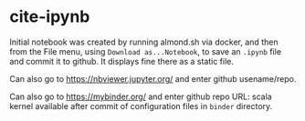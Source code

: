 # cite-ipynb


Initial notebook was created by running almond.sh via docker, and then from the File menu, using `Download as...Notebook`, to save  an `.ipynb` file and commit it to github.  It displays fine there as a static file.


Can also go to https://nbviewer.jupyter.org/ and enter github usename/repo.

Can also go to https://mybinder.org/ and enter github repo URL:  scala kernel available after commit of configuration files in `binder` directory.

